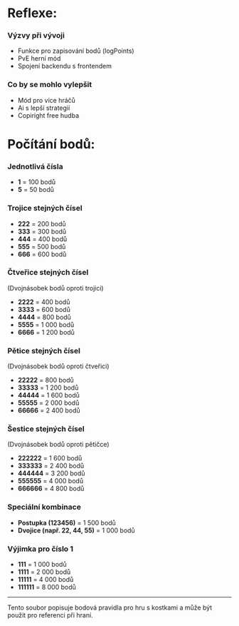 # Reflexe:

### Výzvy při vývoji 
- Funkce pro zapisování bodů (logPoints)
- PvE herní mód
- Spojení backendu s frontendem

### Co by se mohlo vylepšit
- Mód pro více hráčů
- Ai s lepší strategií
- Copiright free hudba

# Počítání bodů:

### Jednotlivá čísla
- **1** = 100 bodů
- **5** = 50 bodů

### Trojice stejných čísel
- **222** = 200 bodů
- **333** = 300 bodů
- **444** = 400 bodů
- **555** = 500 bodů
- **666** = 600 bodů

### Čtveřice stejných čísel
(Dvojnásobek bodů oproti trojici)
- **2222** = 400 bodů
- **3333** = 600 bodů
- **4444** = 800 bodů
- **5555** = 1 000 bodů
- **6666** = 1 200 bodů

### Pětice stejných čísel
(Dvojnásobek bodů oproti čtveřici)
- **22222** = 800 bodů
- **33333** = 1 200 bodů
- **44444** = 1 600 bodů
- **55555** = 2 000 bodů
- **66666** = 2 400 bodů

### Šestice stejných čísel
(Dvojnásobek bodů oproti pětičce)
- **222222** = 1 600 bodů
- **333333** = 2 400 bodů
- **444444** = 3 200 bodů
- **555555** = 4 000 bodů
- **666666** = 4 800 bodů

### Speciální kombinace
- **Postupka (123456)** = 1 500 bodů
- **Dvojice (např. 22, 44, 55)** = 1 000 bodů

### Výjimka pro číslo 1
- **111** = 1 000 bodů
- **1111** = 2 000 bodů
- **11111** = 4 000 bodů
- **111111** = 8 000 bodů

---
Tento soubor popisuje bodová pravidla pro hru s kostkami a může být použit pro referenci při hraní.

